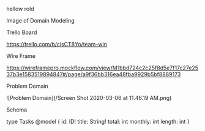 hellow rold 


Image of Domain Modeling






Trello Board 

https://trello.com/b/cisCT8Yo/team-win


Wire Frame

https://wireframepro.mockflow.com/view/M1bbd724c2c25f8d5e7f17c27e2537b3e1583519894847#/page/a9f36bb316ea48fba9929b5bf8889173


Problem Domain

![Problem Domain](/Screen Shot 2020-03-06 at 11.46.19 AM.png)

Schema

type Tasks @model {
  id: ID!
  title: String!
  total: int
  monthly: int
  length: int
}

